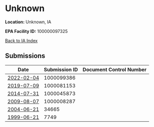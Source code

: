 # Unknown

**Location:** Unknown, IA

**EPA Facility ID:** 100000097325

[Back to IA Index](../../index.md)

## Submissions

| Date | Submission ID | Document Control Number |
|------|--------------|-------------------------|
| [2022-02-04](submissions/1000099386.md) | 1000099386 |  |
| [2019-07-09](submissions/1000081153.md) | 1000081153 |  |
| [2014-07-31](submissions/1000045873.md) | 1000045873 |  |
| [2009-08-07](submissions/1000008287.md) | 1000008287 |  |
| [2004-06-21](submissions/34665.md) | 34665 |  |
| [1999-06-21](submissions/7749.md) | 7749 |  |
